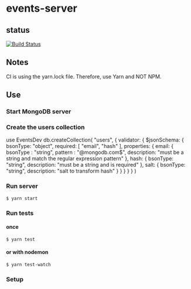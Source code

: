 # events-server

## status

[![Build Status](https://travis-ci.org/trivalleycoders-org/rotary-server.svg?branch=master)](https://travis-ci.org/trivalleycoders-org/rotary-server)

## Notes
CI is using the yarn.lock file. Therefore, use Yarn and NOT NPM.

## Use

### Start MongoDB server

### Create the users collection
use EventsDev
db.createCollection( "users", {
   validator: { $jsonSchema: {
      bsonType: "object",
      required: [ "email", "hash" ],
      properties: {
          email: {
            bsonType : "string",
            pattern : "@mongodb\.com$",
            description: "must be a string and match the regular expression pattern"
         },
         hash: {
            bsonType: "string",
            description: "must be a string and is required"
         },
         salt: {
            bsonType: "string",
            description: "salt to transform hash"
         }
      }
   } }
} )

### Run server
```
$ yarn start
```
### Run tests
#### once
```
$ yarn test
```
#### or with nodemon
```
$ yarn test-watch
```

### Setup
